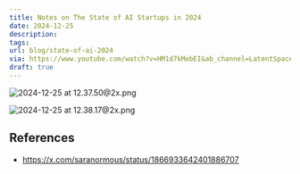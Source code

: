 ```yaml
---
title: Notes on The State of AI Startups in 2024
date: 2024-12-25
description: 
tags: 
url: blog/state-of-ai-2024
via: https://www.youtube.com/watch?v=HM1d7kMebEI&ab_channel=LatentSpace
draft: true
---
```

![2024-12-25 at 12.37.50@2x.png](/images/2024-12-25-at-12.37.50-at-2x.png)

![2024-12-25 at 12.38.17@2x.png](/images/2024-12-25-at-12.38.17-at-2x.png)


## References
- https://x.com/saranormous/status/1866933642401886707